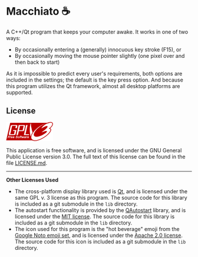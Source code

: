 # Macchiato ☕

A C++/Qt program that keeps your computer awake. It works in one of two ways:

* By occasionally entering a (generally) innocuous key stroke (F15), or
* By occasionally moving the mouse pointer slightly (one pixel over and then back to start)

As it is impossible to predict every user's requirements, both options are included in the settings; the default is the
key press option. And because this program utilizes the Qt framework, almost all desktop platforms are supported.

## License

![GPLv3](resources/gplv3.png)

This application is free software, and is licensed under the GNU General Public License version 3.0. The full text of
this license can be found in the file [LICENSE.md](LICENSE.md).

---

**Other Licenses Used**

* The cross-platform display library used is [Qt](https://github.com/qt/qt5), and is licensed under the same GPL v. 3
  license as this program. The source code for this library is included as a git submodule in the `lib` directory.
* The autostart functionality is provided by the [QAutostart](https://github.com/b00f/qautostart) library, and is
  licensed under the [MIT license](https://mit-license.org/). The source code for this library is included as a git
  submodule in the `lib` directory.
* The icon used for this program is the "hot beverage" emoji from
  the [Google Noto emoji set](https://github.com/googlefonts/noto-emoji), and is licensed under
  the [Apache 2.0 license](https://www.apache.org/licenses/LICENSE-2.0). The source code for this icon is included as a
  git submodule in the `lib` directory.
